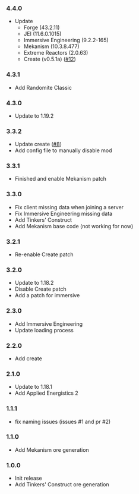 ### 4.4.0
+ Update
  + Forge (43.2.11)
  + JEI (11.6.0.1015)
  + Immersive Engineering (9.2.2-165)
  + Mekanism (10.3.8.477)
  + Extreme Reactors (2.0.63)
  + Create (v0.5.1a) ([#12](https://github.com/Janoeo/JER-Integration/pull/12))

### 4.3.1
+ Add Randomite Classic

### 4.3.0
+ Update to 1.19.2

### 3.3.2
+ Update create ([#8](https://github.com/Janoeo/JER-Integration/pull/8))
+ Add config file to manually disable mod

### 3.3.1
+ Finished and enable Mekanism patch

### 3.3.0
+ Fix client missing data when joining a server
+ Fix Immersive Engineering missing data
+ Add Tinkers' Construct
+ Add Mekanism base code (not working for now)

### 3.2.1
+ Re-enable Create patch

### 3.2.0
+ Update to 1.18.2
+ Disable Create patch
+ Add a patch for immersive

### 2.3.0
+ Add Immersive Engineering
+ Update loading process

### 2.2.0

+ Add create

### 2.1.0

+ Update to 1.18.1
+ Add Applied Energistics 2

### 1.1.1

+ fix naming issues (issues #1 and pr #2)

### 1.1.0

+ Add Mekanism ore generation

### 1.0.0

+ Init release
+ Add Tinkers' Construct ore generation